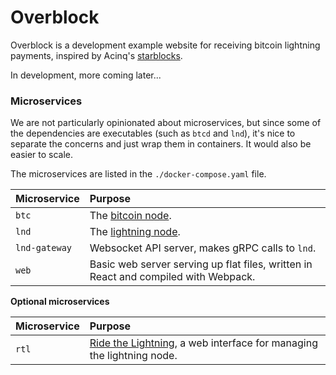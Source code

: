 # Overblock

Overblock is a development example website for receiving bitcoin lightning
payments, inspired by Acinq's [starblocks](https://starblocks.acinq.co/).

In development, more coming later...

### Microservices

We are not particularly opinionated about microservices, but since some of the dependencies are executables
(such as `btcd` and `lnd`), it's nice to separate the concerns and just wrap them in containers. It would also
be easier to scale.

The microservices are listed in the `./docker-compose.yaml` file.

| Microservice | Purpose |
| :--- | :--- |
| `btc` | The [bitcoin node](https://github.com/btcsuite/btcd). |
| `lnd` | The [lightning node](https://github.com/lightningnetwork/lnd). |
| `lnd-gateway` | Websocket API server, makes gRPC calls to `lnd`. |
| `web` | Basic web server serving up flat files, written in React and compiled with Webpack. |

**Optional microservices**

| Microservice | Purpose |
| :--- | :--- |
| `rtl` | [Ride the Lightning](https://github.com/Ride-The-Lightning/RTL), a web interface for managing the lightning node. |
